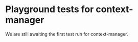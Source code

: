# Playground tests for context-manager
We are still awaiting the first test run for context-manager.
